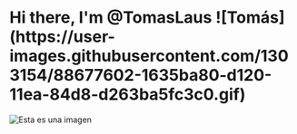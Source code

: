 <h1>Hi there, I'm @TomasLaus ![Tomás](https://user-images.githubusercontent.com/1303154/88677602-1635ba80-d120-11ea-84d8-d263ba5fc3c0.gif)</h1>


![Esta es una imagen]()

